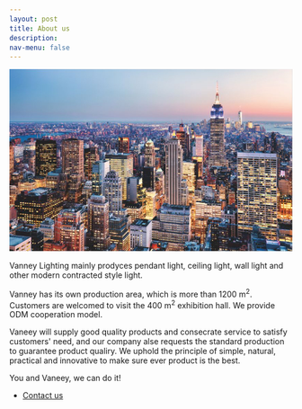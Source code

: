 ```yaml
---
layout: post
title: About us
description: 
nav-menu: false
---
```


<section>
	<div class="inner">
		<span class="image main"><img src="/assets/images/about.jpg"></span>
	</div>
</section>


<section>
	<div class="inner">
		<p>Vanney Lighting mainly prodyces pendant light, ceiling light, wall light and other modern contracted style light.</p>	
		<p>Vanney has its own production area, which is more than 1200 m<sup>2</sup>. Customers are welcomed to visit the 400 m<sup>2</sup> exhibition hall. We provide ODM cooperation model.</p>
		<p>Vaneey will supply good quality products and consecrate service to satisfy customers' need, and our company alse requests the standard production to guarantee product qualiry. We uphold the principle of simple, natural, practical and innovative to make sure ever product is the best. </p>
        <p>You and Vaneey, we can do it!</p>
		<ul class="actions">
			<li><a href="mailto:kenlisten@vaneey.com" class="button next">Contact us</a></li>
		</ul>
	</div>
</section>



